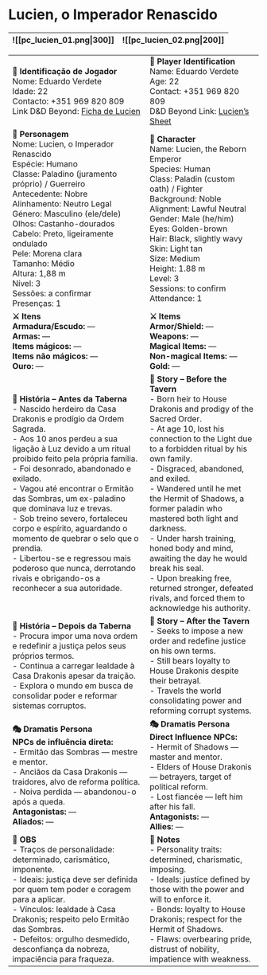 # Lucien, o Imperador Renascido

| ![[pc_lucien_01.png\|300]] | ![[pc_lucien_02.png\|200]] |
| -------------------------- | -------------------------- |

|                                                                                                                                                                                                                                                                                                                                                                                                                                                                                                                                                                                                                                                      |                                                                                                                                                                                                                                                                                                                                                                                                                                                                                                                                                                                                                                                         |
| ---------------------------------------------------------------------------------------------------------------------------------------------------------------------------------------------------------------------------------------------------------------------------------------------------------------------------------------------------------------------------------------------------------------------------------------------------------------------------------------------------------------------------------------------------------------------------------------------------------------------------------------------------- | ----------------------------------------------------------------------------------------------------------------------------------------------------------------------------------------------------------------------------------------------------------------------------------------------------------------------------------------------------------------------------------------------------------------------------------------------------------------------------------------------------------------------------------------------------------------------------------------------------------------------------------------------------------- |
| **📜 Identificação de Jogador**<br>Nome: Eduardo Verdete<br>Idade: 22<br>Contacto: +351 969 820 809<br>Link D&D Beyond: [Ficha de Lucien](https://www.dndbeyond.com/characters/143427817) | **📜 Player Identification**<br>Name: Eduardo Verdete<br>Age: 22<br>Contact: +351 969 820 809<br>D&D Beyond Link: [Lucien’s Sheet](https://www.dndbeyond.com/characters/143427817) |
| **🧙 Personagem**<br>Nome: Lucien, o Imperador Renascido<br>Espécie: Humano<br>Classe: Paladino (juramento próprio) / Guerreiro<br>Antecedente: Nobre<br>Alinhamento: Neutro Legal<br>Género: Masculino (ele/dele)<br>Olhos: Castanho-dourados<br>Cabelo: Preto, ligeiramente ondulado<br>Pele: Morena clara<br>Tamanho: Médio<br>Altura: 1,88 m<br>Nível: 3<br>Sessões: a confirmar<br>Presenças: 1 | **🧙 Character**<br>Name: Lucien, the Reborn Emperor<br>Species: Human<br>Class: Paladin (custom oath) / Fighter<br>Background: Noble<br>Alignment: Lawful Neutral<br>Gender: Male (he/him)<br>Eyes: Golden-brown<br>Hair: Black, slightly wavy<br>Skin: Light tan<br>Size: Medium<br>Height: 1.88 m<br>Level: 3<br>Sessions: to confirm<br>Attendance: 1 |
| **⚔️ Itens**<br>**Armadura/Escudo:** —<br>**Armas:** —<br>**Items mágicos:** —<br>**Items não mágicos:** —<br>**Ouro:** — | **⚔️ Items**<br>**Armor/Shield:** —<br>**Weapons:** —<br>**Magical Items:** —<br>**Non-magical Items:** —<br>**Gold:** — |
| **📖 História – Antes da Taberna**<br>- Nascido herdeiro da Casa Drakonis e prodígio da Ordem Sagrada.<br>- Aos 10 anos perdeu a sua ligação à Luz devido a um ritual proibido feito pela própria família.<br>- Foi desonrado, abandonado e exilado.<br>- Vagou até encontrar o Ermitão das Sombras, um ex-paladino que dominava luz e trevas.<br>- Sob treino severo, fortaleceu corpo e espírito, aguardando o momento de quebrar o selo que o prendia.<br>- Libertou-se e regressou mais poderoso que nunca, derrotando rivais e obrigando-os a reconhecer a sua autoridade. | **📖 Story – Before the Tavern**<br>- Born heir to House Drakonis and prodigy of the Sacred Order.<br>- At age 10, lost his connection to the Light due to a forbidden ritual by his own family.<br>- Disgraced, abandoned, and exiled.<br>- Wandered until he met the Hermit of Shadows, a former paladin who mastered both light and darkness.<br>- Under harsh training, honed body and mind, awaiting the day he would break his seal.<br>- Upon breaking free, returned stronger, defeated rivals, and forced them to acknowledge his authority. |
| **📖 História – Depois da Taberna**<br>- Procura impor uma nova ordem e redefinir a justiça pelos seus próprios termos.<br>- Continua a carregar lealdade à Casa Drakonis apesar da traição.<br>- Explora o mundo em busca de consolidar poder e reformar sistemas corruptos. | **📖 Story – After the Tavern**<br>- Seeks to impose a new order and redefine justice on his own terms.<br>- Still bears loyalty to House Drakonis despite their betrayal.<br>- Travels the world consolidating power and reforming corrupt systems. |
| **🎭 Dramatis Persona**<br>**NPCs de influência direta:**<br>- Ermitão das Sombras — mestre e mentor.<br>- Anciãos da Casa Drakonis — traidores, alvo de reforma política.<br>- Noiva perdida — abandonou-o após a queda.<br>**Antagonistas:** —<br>**Aliados:** — | **🎭 Dramatis Persona**<br>**Direct Influence NPCs:**<br>- Hermit of Shadows — master and mentor.<br>- Elders of House Drakonis — betrayers, target of political reform.<br>- Lost fiancée — left him after his fall.<br>**Antagonists:** —<br>**Allies:** — |
| **🔮 OBS**<br>- Traços de personalidade: determinado, carismático, imponente.<br>- Ideais: justiça deve ser definida por quem tem poder e coragem para a aplicar.<br>- Vínculos: lealdade à Casa Drakonis; respeito pelo Ermitão das Sombras.<br>- Defeitos: orgulho desmedido, desconfiança da nobreza, impaciência para fraqueza. | **🔮 Notes**<br>- Personality traits: determined, charismatic, imposing.<br>- Ideals: justice defined by those with the power and will to enforce it.<br>- Bonds: loyalty to House Drakonis; respect for the Hermit of Shadows.<br>- Flaws: overbearing pride, distrust of nobility, impatience with weakness. |

